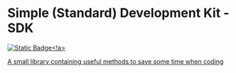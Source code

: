 # Simple (Standard) Development Kit - SDK

<a href="https://github.com/LouiDev/sdk/packages/1908773">![Static Badge](https://img.shields.io/badge/Latest%20Release-1.1.0-yellow)<!a>

A small library containing useful methods to save some time when coding
